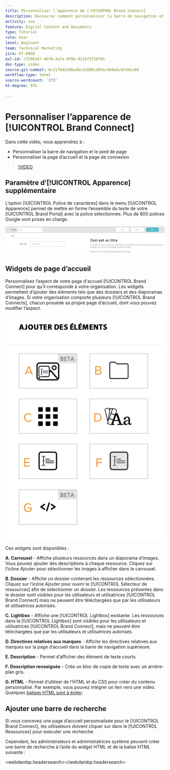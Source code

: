 ```yaml
---
title: Personnaliser l’apparence de [!UICONTROL Brand Connect]
description: Découvrez comment personnaliser la barre de navigation et le pied de page, ainsi que la page d’accueil et la page de connexion dans [!UICONTROL Brand Connect] pour [!UICONTROL Workfront DAM].
activity: use
feature: Digital Content and Documents
type: Tutorial
role: User
level: Beginner
team: Technical Marketing
jira: KT-8980
exl-id: cf286347-46f0-4a7a-9f06-921975f28765
doc-type: video
source-git-commit: 6c31f8d2e98ad8cd1880cd03ec0b0e6c0fd9ec09
workflow-type: tm+mt
source-wordcount: '373'
ht-degree: 93%

---
```


# Personnaliser l’apparence de [!UICONTROL Brand Connect]

Dans cette vidéo, vous apprendrez à :

* Personnaliser la barre de navigation et le pied de page
* Personnaliser la page d’accueil et la page de connexion

>[!VIDEO](https://video.tv.adobe.com/v/335242/?quality=12&learn=on)

## Paramètre d’[!UICONTROL Apparence] supplémentaire

L’option [!UICONTROL Police de caractères] dans le menu [!UICONTROL Apparence] permet de mettre en forme l’ensemble du texte de votre [!UICONTROL Brand Portal] avec la police sélectionnée. Plus de 800 polices Google sont prises en charge.

![L’option [!UICONTROL Police] dans le menu [!UICONTROL Apparence] pour le [!UICONTROL Brand Portal]](assets/02-brand-connect-appearance-font.png)

## Widgets de page d’accueil

Personnalisez l’aspect de votre page d&#39;accueil [!UICONTROL Brand Connect] pour qu’il corresponde à votre organisation. Les widgets permettent d’ajouter des éléments tels que des dossiers et des diaporamas d’images. Si votre organisation comporte plusieurs [!UICONTROL Brand Connects], chacun possède sa propre page d’accueil, dont vous pouvez modifier l’aspect.

![Capture d’écran des widgets disponibles pour votre page d’accueil [!UICONTROL Brand Connect] ](assets/03-brand-connect-home-page-widgets.png)

Ces widgets sont disponibles :

**A. Carrousel** - Affiche plusieurs ressources dans un diaporama d’images. Vous pouvez ajouter des descriptions à chaque ressource. Cliquez sur l’icône Ajouter pour sélectionner les images à afficher dans le carrousel.

**B. Dossier** - Affiche un dossier contenant les ressources sélectionnées. Cliquez sur l’icône Ajouter pour ouvrir le [!UICONTROL Sélecteur de ressources] afin de sélectionner un dossier. Les ressources présentes dans le dossier sont visibles pour les utilisateurs et utilisatrices [!UICONTROL Brand Connect] mais ne peuvent être téléchargées que par les utilisateurs et utilisatrices autorisés.

**C. Lightbox** - Affiche une [!UICONTROL Lightbox] existante. Les ressources dans la [!UICONTROL Lightbox] sont visibles pour les utilisateurs et utilisatrices [!UICONTROL Brand Connect], mais ne peuvent être téléchargées que par les utilisateurs et utilisatrices autorisés.

**D. Directives relatives aux marques** - Affiche les directives relatives aux marques sur la page d’accueil dans la barre de navigation supérieure.

**E. Description** - Permet d’afficher des élément de texte courts.

**F. Description renseignée** - Crée un bloc de copie de texte avec un arrière-plan gris.

**G. HTML** - Permet d’utiliser de l’HTML et du CSS pour créer du contenu personnalisé. Par exemple, vous pouvez intégrer un lien vers une vidéo. Quelques [balises HTML sont à éviter](https://www.damsuccess.com/hc/en-us/articles/206170043-Brand-Connect-Admin-Guide#html).

## Ajouter une barre de recherche

Si vous concevez une page d’accueil personnalisée pour le [!UICONTROL Brand Connect], les utilisateurs doivent cliquer sur dans le [!UICONTROL Ressources] pour exécuter une recherche.

Cependant, les administrateurs et administratrices système peuvent créer une barre de recherche à l’aide du widget HTML et de la balise HTML suivante :

&lt;webdambp.headersearch>&lt;/webdambp.headersearch>
